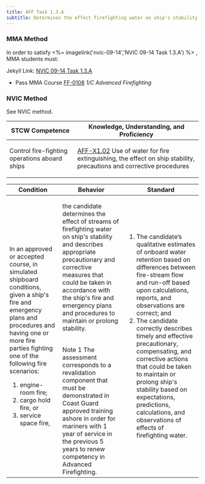 ```yaml
---
title: AFF Task 1.3.A 
subtitle: Determines the effect firefighting water on ship's stability
---
```



### MMA Method

In order to satisfy <%= imagelink('nvic-09-14','NVIC 09-14  Task  1.3.A') %> , MMA students must:

Jekyll Link: [NVIC 09-14  Task  1.3.A](/stcw23/assets/images/nvic-09-14.pdf)

* Pass MMA Course  [FF-0108](FF-0108) *1/C Advanced Firefighting*


### NVIC Method

<a onclick="togglevisibility('nvic_methods')" >See NVIC method.</a>

<div id='nvic_methods' class='hide'>

<table>
<thead>
<tr>
<th class='forty'> STCW Competence </th>
<th class='sixty'> Knowledge, Understanding, and Proficiency </th>
</tr>
</thead>




<tbody>
<tr><td markdown='1'>

Control fire-fighting operations aboard ships

</td><td markdown='1'>

[AFF-X1.02](../../tables/63.html#AFF-X1.02) Use of water for fire extinguishing, the effect on ship stability, precautions and corrective procedures

</td></tr>


</tbody>
</table>


<table>
<thead>
<tr><th class='twenty'>  Condition </th><th class='twenty'> Behavior </th><th  class='sixty'>Standard </th></tr>
</thead>
<tbody >



<tr><td markdown='1'>

In an approved or accepted course, in simulated shipboard conditions, given a ship's fire and emergency plans and procedures and having one or more fire parties fighting one of the following fire scenarios:

1. engine-room fire;
2. cargo hold fire, or
3. service space fire,

</td><td markdown='1'>

the candidate determines the effect of streams of firefighting water on ship's stability and describes appropriate precautionary and corrective measures that could be taken in accordance with the ship's fire and emergency plans and procedures to maintain or prolong stability.

<br>

<div class="tooltip">Note 1
<span class="tooltiptext">
The assessment corresponds to a revalidation component that must be demonstrated in Coast Guard approved training ashore in order for mariners with 1 year of service in the previous 5 years to renew competency in Advanced Firefighting.
</span>
</div>


</td><td markdown='1'>

1. The candidate’s qualitative estimates of onboard water retention based on differences between fire-stream flow and run-off based upon calculations, reports, and observations are correct; and
2. The candidate correctly describes timely and effective precautionary, compensating, and corrective actions that could be taken to maintain or prolong ship's stability based on expectations, predictions, calculations, and observations of effects of firefighting water.

</td></tr>
</tbody>
</table>
</div>
